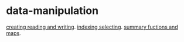 # data-manipulation
[creating reading and writing](../input/wine-reviews/winemag-data_first150k.csv).
[indexing selecting](https://www.kaggle.com/rudrakumawat22/exercise-indexing-selecting-assigning).
[summary fuctions and maps](https://www.kaggle.com/rudrakumawat22/exercise-summary-functions-and-maps).
